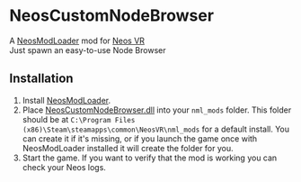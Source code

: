 # NeosCustomNodeBrowser

A [NeosModLoader](https://github.com/zkxs/NeosModLoader) mod for [Neos VR](https://neos.com/)  
Just spawn an easy-to-use Node Browser


## Installation
1. Install [NeosModLoader](https://github.com/zkxs/NeosModLoader).
1. Place [NeosCustomNodeBrowser.dll](https://github.com/rassi0429/NeosCustomNodeBrowser/releases/latest/download/NeosCustomNodeBrowser.dll) into your `nml_mods` folder. This folder should be at `C:\Program Files (x86)\Steam\steamapps\common\NeosVR\nml_mods` for a default install. You can create it if it's missing, or if you launch the game once with NeosModLoader installed it will create the folder for you.
1. Start the game. If you want to verify that the mod is working you can check your Neos logs.
